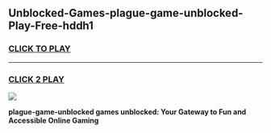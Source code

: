 
## Unblocked-Games-plague-game-unblocked-Play-Free-hddh1
<h3>
<a href="https://premium76.site?title=plague-game-unblocked&ref=09A">CLICK TO PLAY</a></h3>
<hr>

<h3>
<a href="https://premium76.site?title=plague-game-unblocked&ref=09A">CLICK 2 PLAY</a>
  
</h3>

<a href="https://premium76.site?title=plague-game-unblocked&ref=09A"><img src="https://clearcache.store/games.png"></a>


**plague-game-unblocked games unblocked: Your Gateway to Fun and Accessible Online Gaming**
